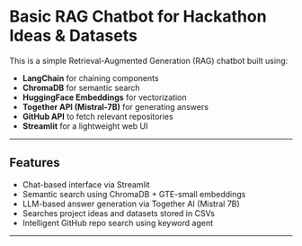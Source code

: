 
# Basic RAG Chatbot for Hackathon Ideas & Datasets

This is a simple Retrieval-Augmented Generation (RAG) chatbot built using:

- **LangChain** for chaining components
- **ChromaDB** for semantic search
- **HuggingFace Embeddings** for vectorization
- **Together API (Mistral-7B)** for generating answers
- **GitHub API** to fetch relevant repositories
- **Streamlit** for a lightweight web UI

---

##  Features

- Chat-based interface via Streamlit
- Semantic search using ChromaDB + GTE-small embeddings
- LLM-based answer generation via Together AI (Mistral 7B)
- Searches project ideas and datasets stored in CSVs
- Intelligent GitHub repo search using keyword agent

---
